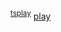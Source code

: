 <sup>[tsplay](https://tsplay.dev/m3qQLw)</sup> [play](https://www.typescriptlang.org/play?#code/PQKhAIFgCh3CACAbAlgYwKYDsDOHwCCA4gAoAyAtAMwB0ADDHIqprvkQGIAilAjDVUbwoseMBgToAFwCeAB3wcs4ADwAVADTgASgD5wAXnAAKAB4AucGoCUh-dvABuSbIXgA6hgBOUw6oL6xgCGlgS2BvoqAEKBAEaWUeH6BE4wrvgAshgAFl5+KgEmIYRJqjEm8eCJdlWp0vL4agCuckj4KgASGEEAJlpqQShI+kYq2hqBaNkA9tN4XpZKql29Wkvqg0haerqlDs7QMGjTuL7NrfhGMJ0TJtmWHaXXmoFSljYw7y1ty-0j+jAAJBA4xAwFjW7GLwYY5eHreRbKG7gdaaHS6XZgywOCLgaGw+F5YzZWzGKS2IFA2xBHBWb7tDp-Oowc5tGjZbo9PzGAqQ4phGrRSGVRKhGpBam0zw+OqsjA0KSbbm8wL80pCuIJawJGqxSXgLK5ZnQOU0fHTOF+a6MqyvelfC6-W1PaAQwIAM0RTtR2wx1k+OhqkkBxjJ9NJ7ustgOkhgoHAAGUZgB3FBYADmtJA4kO0GOuGmbKQ03TJgA5AA-KvVmu1utl6wx6DxppYORBNAAazEknjWCCUhQADd8FJ6WITMYAN7gIJaWLgAC+pSCNDaGak2XAAGpwHqTFPigAiIKxNBH+eWXjLurxuRNaHgMeO7N0i5mmEWrnGOUmE9no9SV4KNJwlGpjH3XFV3XdNNx3PdozjCB70fZ8flfH9x2Mf9zyAkDQzA3EIJXNdsFgrdd33A47wfUdxww9sUDyXFGKJYJSmI8VSI3CiENJX9sNPXCTGAxDc3zHBC3lYtS1DadZ3nJcSJguDKNJQ9LBwi89yvZdG3AYBgHAAAWI4TkkosSxMU1zUtTDHUEgC8NJdjwMg-RoLI1S+McAyjNMvNzKktcrNDAStOc0COPc2duPI+C9X0wyTLMgtLNk4xWJqLKCOi5SvN4xLrKwiKRKjJL-N7CB0wwKQhyCJAe1zPsB2HOiXyM6cOV6TShO0xUhl06x2U5W9kNop96M68K+si+y2W6noxNSizpNCrrOV6gCtAGpAhpG3oKvALSVuCmTJxmpyyv4+kDqWo6TtzWNmwgDILUaKaXAaN82ioVQAHksAwfpk2mfpcgwDARlUcZJhmOYERRJFAeBpHVDUUG1iRNQIdRnZdhqfZJAks56T+q5XQIPlQhdDUKi1INXQAYUhNBLCZ-1oAdX7-C0KItCZ-4RGBaAQzBN0TFswkvV5NGhTlln0T9LFA1xKXvCKUl92MNAKVFqlZ1pOU-tl-nwEF41jY-AkrUpvmBbtC4qG5jATapqoHdp2GTE9OX3fWM31kV-HOexRmQTDJ2IxApsrZOS5edVGnBX5zUqnVFnJnZ7VCHFWUyYVUH8ippOShT4UGdxFRM5MNnzZzqJdXzp2FVx4vqbLqvU-p9PBRrnXs-Zmo0GNFs2w7bsMONv8giCQCTAAJlJI9jGsQCXJwKQvA4rAONMUpN68OLvOUXd97G8BW3bLsJ1DNDXdKe+-tDQ+d73g+t+P3jT-Afebqdmec9SRLz-KvdeF8ap1QarfaegkgGL2XmA-CVtNzQgwGJeMkD6qNQwpHX6j8ybFRbqgyGyDCFwPnsYEB2EkHLUCmlNaGVYEnngVQxBa98LGFfuBXe4Fz64kPl-eCP8-6+WSkeYyYDTrpUnHgh+NQn6Tm4URXhRF+H6EESpb+8E-5EJ5hQ4B7D14PUkWvaRjCLrkJYZQ6hK8OH-1+q3NBUYxFGTsUecxIUmFWNnjYoxZCW7xxcX5Y6vjPHnTCj41htjaF6NdoXaYwTkoL2ekAA)